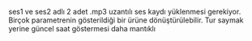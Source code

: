 ses1 ve ses2 adlı 2 adet .mp3 uzantılı ses kaydı yüklenmesi gerekiyor. Birçok parametrenin gösterildiği bir ürüne dönüştürülebilir. Tur saymak yerine güncel saat göstermesi daha mantıklı
